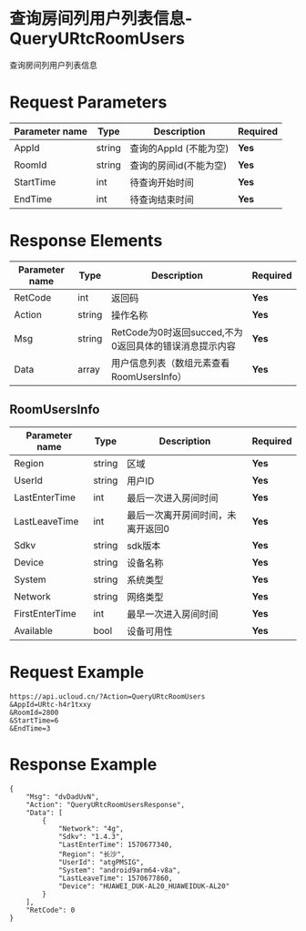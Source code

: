 # 查询房间列用户列表信息-QueryURtcRoomUsers

查询房间列用户列表信息

# Request Parameters
|Parameter name|Type|Description|Required|
|---|---|---|---|
|AppId|string|	查询的AppId (不能为空)|**Yes**|
|RoomId|string|查询的房间id(不能为空)|**Yes**|
|StartTime|int|待查询开始时间|**Yes**|
|EndTime|int|待查询结束时间|**Yes**|

# Response Elements
|Parameter name|Type|Description|Required|
|---|---|---|---|
|RetCode|int|返回码|**Yes**|
|Action|string|操作名称|**Yes**|
|Msg|string|RetCode为0时返回succed,不为0返回具体的错误消息提示内容|**Yes**|
|Data|array|用户信息列表（数组元素查看RoomUsersInfo）|**Yes**|

## RoomUsersInfo
|Parameter name|Type|Description|Required|
|---|---|---|---|
|Region|string|区域|**Yes**|
|UserId|string|用户ID|**Yes**|
|LastEnterTime|int|最后一次进入房间时间|**Yes**|
|LastLeaveTime|int|最后一次离开房间时间，未离开返回0|**Yes**|
|Sdkv|string|sdk版本|**Yes**|
|Device|string|设备名称|**Yes**|
|System|string|系统类型|**Yes**|
|Network|string|网络类型|**Yes**|
|FirstEnterTime|int|最早一次进入房间时间|**Yes**|
|Available|bool|设备可用性|**Yes**|

# Request Example
```
https://api.ucloud.cn/?Action=QueryURtcRoomUsers
&AppId=URtc-h4r1txxy
&RoomId=2800
&StartTime=6
&EndTime=3
```

# Response Example
```
{
    "Msg": "dvDadUvN", 
    "Action": "QueryURtcRoomUsersResponse", 
    "Data": [
        {
            "Network": "4g", 
            "Sdkv": "1.4.3", 
            "LastEnterTime": 1570677340, 
            "Region": "长沙", 
            "UserId": "atgPMSIG", 
            "System": "android9arm64-v8a", 
            "LastLeaveTime": 1570677860, 
            "Device": "HUAWEI_DUK-AL20_HUAWEIDUK-AL20"
        }
    ], 
    "RetCode": 0
}
```


